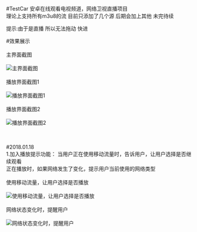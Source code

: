 #TestCar
安卓在线观看电视频道，网络卫视直播项目   
理论上支持所有m3u8的流 
目前只添加了几个源 后期会加上其他  未完待续

提示:由于是直播  所以无法拖动  快进

#效果展示<br><br>
主界面截图<br><br>
![主界面截图](https://github.com/nanjiale/LiveChannels/blob/master/screen/cs.png)
<br><br>播放界面截图1<br><br>
![播放界面截图1](https://github.com/nanjiale/LiveChannels/blob/master/screen/cs1.png)
<br><br>播放界面截图2<br><br>
![播放界面截图2](https://github.com/nanjiale/LiveChannels/blob/master/screen/cs2.png)

<br><br>#2018.01.18<br>
1.加入播放提示功能：
当用户正在使用移动流量时，告诉用户，让用户选择是否继续观看<br>
正在播放时，如果网络发生了变化，提示用户当前使用的网络类型
<br>
<br>使用移动流量，让用户选择是否播放<br><br>
![使用移动流量，让用户选择是否播放](https://github.com/nanjiale/LiveChannels/blob/master/screen/sc3.png)
<br>
<br>网络状态变化时，提醒用户<br><br>
![网络状态变化时，提醒用户](https://github.com/nanjiale/LiveChannels/blob/master/screen/sc4.png)